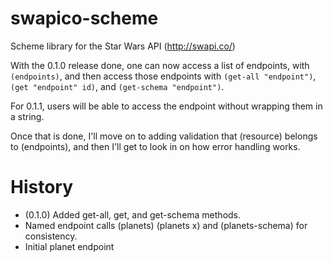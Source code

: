 # swapico-scheme
Scheme library for the Star Wars API (http://swapi.co/)

With the 0.1.0 release done, one can now access a list of endpoints, with `(endpoints)`, and then access those endpoints with `(get-all "endpoint")`, `(get "endpoint" id)`, and `(get-schema "endpoint")`.

For 0.1.1, users will be able to access the endpoint without wrapping them in a string.

Once that is done, I'll move on to adding validation that (resource) belongs to (endpoints), and then I'll get to look in on how error handling works.

# History

* (0.1.0) Added get-all, get, and get-schema methods.
* Named endpoint calls (planets) (planets x) and (planets-schema) for consistency.
* Initial planet endpoint
